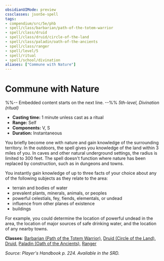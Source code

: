 ```yaml
---
obsidianUIMode: preview
cssclasses: json5e-spell
tags:
- compendium/src/5e/phb
- spell/class/barbarian/path-of-the-totem-warrior
- spell/class/druid
- spell/class/druid/circle-of-the-land
- spell/class/paladin/oath-of-the-ancients
- spell/class/ranger
- spell/level/5
- spell/ritual
- spell/school/divination
aliases: ["Commune with Nature"]
---
```

# Commune with Nature
%%-- Embedded content starts on the next line. --%%
*5th-level, Divination (ritual)*  

- **Casting time:** 1 minute unless cast as a ritual
- **Range:** Self
- **Components:** V, S
- **Duration:** Instantaneous

You briefly become one with nature and gain knowledge of the surrounding territory. In the outdoors, the spell gives you knowledge of the land within 3 miles of you. In caves and other natural underground settings, the radius is limited to 300 feet. The spell doesn't function where nature has been replaced by construction, such as in dungeons and towns.

You instantly gain knowledge of up to three facts of your choice about any of the following subjects as they relate to the area:

- terrain and bodies of water  
- prevalent plants, minerals, animals, or peoples  
- powerful celestials, fey, fiends, elementals, or undead  
- influence from other planes of existence  
- buildings  

For example, you could determine the location of powerful undead in the area, the location of major sources of safe drinking water, and the location of any nearby towns.

**Classes**: [Barbarian (Path of the Totem Warrior)](compendium/classes/barbarian-path-of-the-totem-warrior.md), [Druid (Circle of the Land)](compendium/classes/druid-circle-of-the-land.md), [Druid](compendium/classes/druid.md), [Paladin (Oath of the Ancients)](compendium/classes/paladin-oath-of-the-ancients.md), [Ranger](compendium/classes/ranger.md)

*Source: Player's Handbook p. 224. Available in the SRD.*